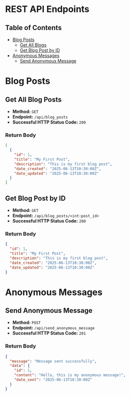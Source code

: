 # REST API Endpoints

## Table of Contents

- [Blog Posts](#blog-posts)
  - [Get All Blogs](#get-all-blog-posts)
  - [Get Blog Post by ID](#get-blog-post-by-id)
- [Anonymous Messages](#anonymous-messages)
  - [Send Anonymous Message](#send-anonymous-message)

# Blog Posts

## Get All Blog Posts

- **Method:** `GET`
- **Endpoint:** `/api/blog_posts`
- **Successful HTTP Status Code:** `200`

### Return Body

```json
[
  {
    "id": 1,
    "title": "My First Post",
    "description": "This is my first blog post",
    "date_created": "2025-06-13T10:30:00Z",
    "date_updated": "2025-06-13T10:30:00Z"
  }
]
```

## Get Blog Post by ID

- **Method:** `GET`
- **Endpoint:** `/api/blog_posts/<int:post_id>`
- **Successful HTTP Status Code:** `200`

### Return Body

```json
{
  "id": 1,
  "title": "My First Post",
  "description": "This is my first blog post",
  "date_created": "2025-06-13T10:30:00Z",
  "date_updated": "2025-06-13T10:30:00Z"
}
```

# Anonymous Messages

## Send Anonymous Message

- **Method:** `POST`
- **Endpoint:** `/api/send_anonymous_message`
- **Successful HTTP Status Code:** `201`

### Return Body

```json
{
  "message": "Message sent successfully",
  "data": {
    "id": 1,
    "content": "Hello, this is my anonymous message!",
    "date_sent": "2025-06-13T10:30:00Z"
  }
}
```
